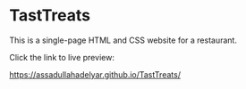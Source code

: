 # TastTreats

This is a single-page HTML and CSS website for a restaurant. 

Click the link to live preview: 

https://assadullahadelyar.github.io/TastTreats/


